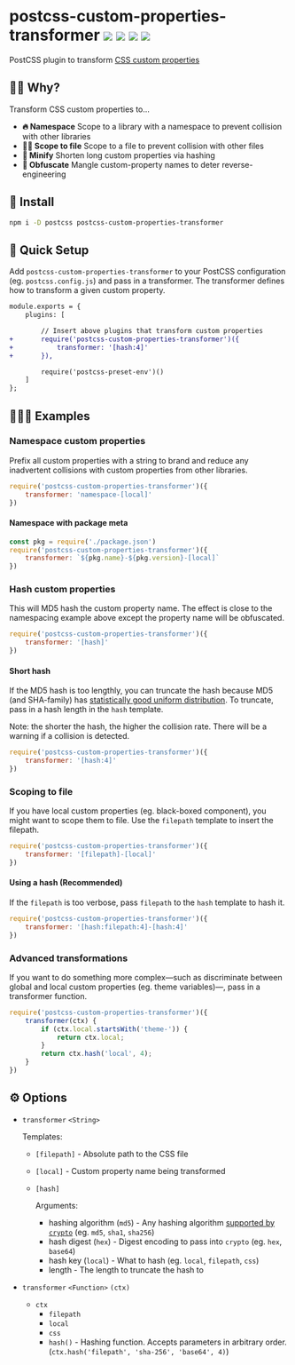 # postcss-custom-properties-transformer <a href="https://npm.im/pkg-name"><img src="https://badgen.net/npm/v/postcss-custom-properties-transformer"></a> <a href="https://npm.im/postcss-custom-properties-transformer"><img src="https://badgen.net/npm/dm/postcss-custom-properties-transformer"></a> <a href="https://packagephobia.now.sh/result?p=postcss-custom-properties-transformer"><img src="https://packagephobia.now.sh/badge?p=postcss-custom-properties-transformer"></a> <a href="https://bundlephobia.com/result?p=postcss-custom-properties-transformer"><img src="https://badgen.net/bundlephobia/minzip/postcss-custom-properties-transformer"></a>

PostCSS plugin to transform [CSS custom properties](https://developer.mozilla.org/en-US/docs/Web/CSS/--*)

## 🙋‍♂️ Why?

Transform CSS custom properties to...

- **🔥 Namespace** Scope to a library with a namespace to prevent collision with other libraries
- **🙆‍♀️ Scope to file** Scope to a file to prevent collision with other files
- **🐥 Minify** Shorten long custom properties via hashing
- **🤬 Obfuscate** Mangle custom-property names to deter reverse-engineering

## :rocket: Install
```sh
npm i -D postcss postcss-custom-properties-transformer
```


## 🚦 Quick Setup

Add `postcss-custom-properties-transformer` to your PostCSS configuration (eg. `postcss.config.js`) and pass in a transformer. The transformer defines how to transform a given custom property.

```diff
module.exports = {
	plugins: [

		// Insert above plugins that transform custom properties
+		require('postcss-custom-properties-transformer')({
+			transformer: '[hash:4]'
+		}),

		require('postcss-preset-env')()
	]
};
```


## 👨🏻‍🏫 Examples

### Namespace custom properties
Prefix all custom properties with a string to brand and reduce any inadvertent collisions with custom properties from other libraries.

```js
require('postcss-custom-properties-transformer')({
	transformer: 'namespace-[local]'
})
```

#### Namespace with package meta
```js
const pkg = require('./package.json')
require('postcss-custom-properties-transformer')({
	transformer: `${pkg.name}-${pkg.version}-[local]`
})
```

### Hash custom properties
This will MD5 hash the custom property name. The effect is close to the namespacing example above except the property name will be obfuscated.

```js
require('postcss-custom-properties-transformer')({
	transformer: '[hash]'
})
```

#### Short hash
If the MD5 hash is too lengthly, you can truncate the hash because MD5 (and SHA-family) has [statistically good uniform distribution](https://stackoverflow.com/questions/8184941/uniform-distribution-of-truncated-md5). To truncate, pass in a hash length in the `hash` template. 

Note: the shorter the hash, the higher the collision rate. There will be a warning if a collision is detected.

```js
require('postcss-custom-properties-transformer')({
	transformer: '[hash:4]'
})
```

### Scoping to file
If you have local custom properties (eg. black-boxed component), you might want to scope them to file. Use the `filepath` template to insert the filepath.

```js
require('postcss-custom-properties-transformer')({
	transformer: '[filepath]-[local]'
})
```

#### Using a hash (Recommended)

If the `filepath` is too verbose, pass `filepath` to the `hash` template to hash it.

```js
require('postcss-custom-properties-transformer')({
	transformer: '[hash:filepath:4]-[hash:4]'
})
```

### Advanced transformations
If you want to do something more complex—such as discriminate between global and local custom properties (eg. theme variables)—, pass in a transformer function.

```js
require('postcss-custom-properties-transformer')({
	transformer(ctx) {
		if (ctx.local.startsWith('theme-')) {
			return ctx.local;
		}
		return ctx.hash('local', 4);
	}
})
```


## ⚙️ Options
- `transformer` `<String>`

	Templates:
	- `[filepath]` - Absolute path to the CSS file
	- `[local]` - Custom property name being transformed
	- `[hash]`

		Arguments:
		- hashing algorithm (`md5`) - Any hashing algorithm [supported by `crypto`](https://nodejs.org/api/crypto.html#crypto_crypto_gethashes) (eg. `md5`, `sha1`, `sha256`)
		- hash digest (`hex`) - Digest encoding to pass into `crypto` (eg. `hex`, `base64`)
		- hash key (`local`) - What to hash (eg. `local`, `filepath`, `css`)
		- length - The length to truncate the hash to

- `transformer` `<Function>` `(ctx)`
	- `ctx`
		- `filepath`
		- `local`
		- `css` 
		- `hash()` - Hashing function. Accepts parameters in arbitrary order. (`ctx.hash('filepath', 'sha-256', 'base64', 4)`)



